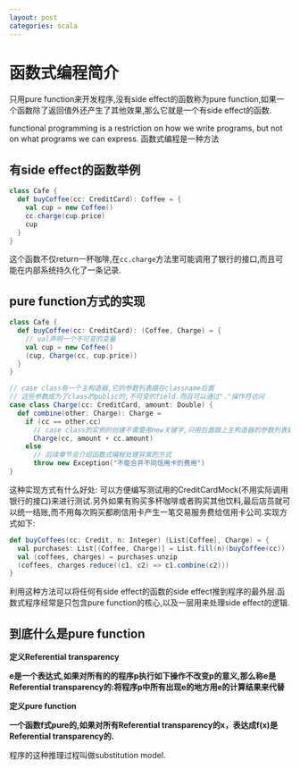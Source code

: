 ```yaml
---
layout: post
categories: scala
---
```


# 函数式编程简介

只用pure function来开发程序,没有side effect的函数称为pure function,如果一个函数除了返回值外还产生了其他效果,那么它就是一个有side effect的函数.

functional programming is a restriction on how we write programs, but not on what programs we can express.
函数式编程是一种方法

## 有side effect的函数举例

```scala
class Cafe {
  def buyCoffee(cc: CreditCard): Coffee = {
    val cup = new Coffee()
    cc.charge(cup.price)
    cup
  }
}
```
这个函数不仅return一杯咖啡,在`cc.charge`方法里可能调用了银行的接口,而且可能在内部系统持久化了一条记录.

## pure function方式的实现

```scala
class Cafe {
  def buyCoffee(cc: CreditCard): (Coffee, Charge) = {
    // val声明一个不可变的变量
    val cup = new Coffee()
    (cup, Charge(cc, cup.price))
  }
}

// case class有一个主构造器,它的参数列表跟在classname后面
// 这些参数成为了class的public的,不可变的field.而且可以通过"."操作符访问
case class Charge(cc: CreditCard, amount: Double) {
  def combine(other: Charge): Charge =
    if (cc == other.cc)
      // case class的实例的创建不需要用new关键字,只用后面跟上主构造器的参数列表即可
      Charge(cc, amount + cc.amount)
    else
      // 后续章节会介绍函数式编程处理异常的方式
      throw new Exception("不能合并不同信用卡的费用")
}
```
这种实现方式有什么好处: 可以方便编写测试用的CreditCardMock(不用实际调用银行的接口)来进行测试.另外如果有购买多杯咖啡或者购买其他饮料,最后店员就可以统一结账,而不用每次购买都刷信用卡产生一笔交易服务费给信用卡公司.实现方式如下:

```scala
def buyCoffees(cc: Credit, n: Integer) (List[Coffee], Charge) = {
  val purchases: List[(Coffee, Charge)] = List.fill(n)(buyCoffee(cc))
  val (coffees, charges) = purchases.unzip
  (coffees, charges.reduce((c1, c2) => c1.combine(c2)))
}
```
利用这种方法可以将任何有side effect的函数的side effect推到程序的最外层.函数式程序经常是只包含pure function的核心,以及一层用来处理side effect的逻辑.

## 到底什么是pure function

**定义Referential transparency**

**e是一个表达式,如果对所有的的程序p执行如下操作不改变p的意义,那么称e是Referential transparency的:将程序p中所有出现e的地方用e的计算结果来代替**

**定义pure function**

**一个函数f式pure的,如果对所有Referential transparency的x，表达成f(x)是Referential transparency的.**

程序的这种推理过程叫做substitution model.